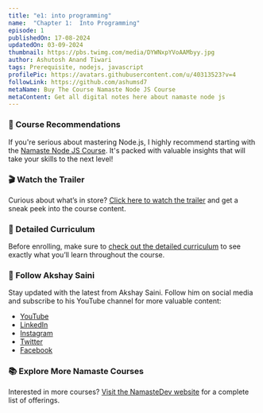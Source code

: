 ```yaml
---
title: "e1: into programming"
name:  "Chapter 1:  Into Programming"
episode: 1
publishedOn: 17-08-2024
updatedOn: 03-09-2024
thumbnail: https://pbs.twimg.com/media/DYWNxpYVoAAMbyy.jpg
author: Ashutosh Anand Tiwari
tags: Prerequisite, nodejs, javascript
profilePic: https://avatars.githubusercontent.com/u/40313523?v=4
followLink: https://github.com/ashumsd7
metaName: Buy The Course Namaste Node JS Course
metaContent: Get all digital notes here about namaste node js
---
```



### 🌟 Course Recommendations

If you're serious about mastering Node.js, I highly recommend starting with the [Namaste Node JS Course](https://namastedev.com/learn/namaste-node). It's packed with valuable insights that will take your skills to the next level!

### 🎬 Watch the Trailer

Curious about what’s in store? [Click here to watch the trailer](https://www.youtube.com/watch?v=ufHnsVixMEs) and get a sneak peek into the course content.

### 📝 Detailed Curriculum

Before enrolling, make sure to [check out the detailed curriculum](https://www.youtube.com/watch?v=uuabMDyj4Gk&t=32s) to see exactly what you’ll learn throughout the course.

### 📢 Follow Akshay Saini

Stay updated with the latest from Akshay Saini. Follow him on social media and subscribe to his YouTube channel for more valuable content:

* [YouTube](https://www.youtube.com/@akshaymarch7)
* [LinkedIn](https://www.linkedin.com/in/akshaymarch7)
* [Instagram](https://www.instagram.com/akshaymarch7)
* [Twitter](https://www.twitter.com/akshaymarch7)
* [Facebook](https://www.facebook.com/akshaymarch7)

### 📚 Explore More Namaste Courses

Interested in more courses? [Visit the NamasteDev website](https://namastedev.com/) for a complete list of offerings.
